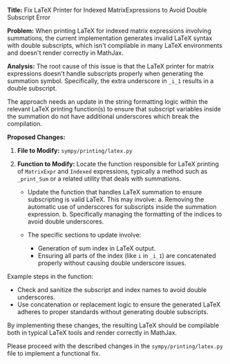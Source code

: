 **Title:** Fix LaTeX Printer for Indexed MatrixExpressions to Avoid Double Subscript Error

**Problem:**
When printing LaTeX for indexed matrix expressions involving summations, the current implementation generates invalid LaTeX syntax with double subscripts, which isn't compilable in many LaTeX environments and doesn't render correctly in MathJax. 

**Analysis:**
The root cause of this issue is that the LaTeX printer for matrix expressions doesn't handle subscripts properly when generating the summation symbol. Specifically, the extra underscore in `_i_1` results in a double subscript. 

The approach needs an update in the string formatting logic within the relevant LaTeX printing function(s) to ensure that subscript variables inside the summation do not have additional underscores which break the compilation.

**Proposed Changes:**
1. **File to Modify:** `sympy/printing/latex.py`
2. **Function to Modify:** Locate the function responsible for LaTeX printing of `MatrixExpr` and `Indexed` expressions, typically a method such as `_print_Sum` or a related utility that deals with summations.

   - Update the function that handles LaTeX summation to ensure subscripting is valid LaTeX. This may involve:
     a. Removing the automatic use of underscores for subscripts inside the summation expression.
     b. Specifically managing the formatting of the indices to avoid double underscores.

   - The specific sections to update involve:
     - Generation of sum index in LaTeX output.
     - Ensuring all parts of the index (like `i` in `_i_1`) are concatenated properly without causing double underscore issues.
     
Example steps in the function:
- Check and sanitize the subscript and index names to avoid double underscores.
- Use concatenation or replacement logic to ensure the generated LaTeX adheres to proper standards without generating double subscripts.

By implementing these changes, the resulting LaTeX should be compilable both in typical LaTeX tools and render correctly in MathJax.

Please proceed with the described changes in the `sympy/printing/latex.py` file to implement a functional fix.